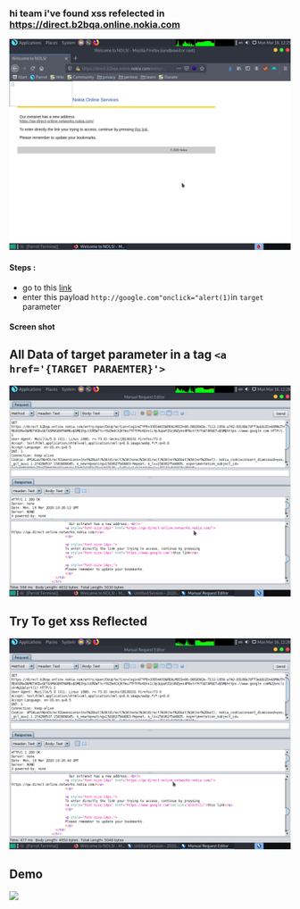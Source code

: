 ### hi team i've found xss refelected in https://direct.b2bqa.online.nokia.com

<img src='src/xo1.png'>

#### Steps :
  * go to this <a href='https://direct.b2bqa.online.nokia.com/entry/open/DoUp?action=login&TYPE=33554433&REALMOID=06-00020d2e-7112-1059-a742-83108e7dff3e&GUID=&SMAUTHREASON=0&METHOD=GET&SMAGENTNAME=$SM$Ihp/cER0wTtcr6UZm4CX2KYmu7TFTFRxKEnv1iVp3upaFZGzUNZyev4P0utr7nTG&TARGET=$SM$https://knassar702.github.io'>link</a>
  * enter this payload `http://google.com"onclick="alert(1)`in `target` parameter 
  
#### Screen shot

## All Data of target parameter in a tag `<a href='{TARGET PARAEMTER}'>`

<img src='src/xo2.png'>

## Try To get xss Reflected

<img src='src/xo3.png'>

## Demo

<img src='src/xo4.gif'>
